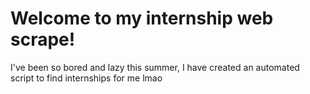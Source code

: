 # Welcome to my internship web scrape!

I've been so bored and lazy this summer, I have created an automated script to find internships for me lmao
